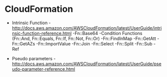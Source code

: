 # CloudFormation

- Intrinsic Function - http://docs.aws.amazon.com/AWSCloudFormation/latest/UserGuide/intrinsic-function-reference.html
  -Fn::Base64
  -Condition Functions (Fn::And, Fn::Equals, Fn::If, Fn::Not, Fn::Or)
  -Fn::FindInMap
  -Fn::GetAtt
  -Fn::GetAZs
  -Fn::ImportValue
  -Fn::Join
  -Fn::Select
  -Fn::Split
  -Fn::Sub
  -Ref

- Pseudo parameters - http://docs.aws.amazon.com/AWSCloudFormation/latest/UserGuide/pseudo-parameter-reference.html
